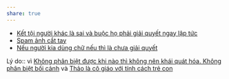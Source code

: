 ```yaml
---
share: true
---
```

- [Kết tội người khác là sai và buộc họ phải giải quyết ngay lập tức](../../C%C3%A1c%20v%C3%B2ng%20lu%E1%BA%A9n%20qu%E1%BA%A9n/K%E1%BA%BFt%20t%E1%BB%99i%20ng%C6%B0%E1%BB%9Di%20kh%C3%A1c%20l%C3%A0%20sai%20v%C3%A0%20bu%E1%BB%99c%20h%E1%BB%8D%20ph%E1%BA%A3i%20gi%E1%BA%A3i%20quy%E1%BA%BFt%20ngay%20l%E1%BA%ADp%20t%E1%BB%A9c.md)
- [Spam ảnh cắt tay](../../H%C3%A0nh%20vi/C%C3%B4ng%20b%E1%BB%91%20s%E1%BB%B1%20t%E1%BB%B1%20h%E1%BA%A1i,%20%C4%91e%20d%E1%BB%8Da/Spam%20%E1%BA%A3nh%20c%E1%BA%AFt%20tay.md)
- [Nếu người kia dùng chữ nếu thì là chưa giải quyết](../../Quan%20%C4%91i%E1%BB%83m,%20th%C3%A1i%20%C4%91%E1%BB%99,%20nguy%C3%AAn%20t%E1%BA%AFc%20s%E1%BB%91ng,%20%C4%91i%E1%BB%81u%20m%C3%ACnh%20th%E1%BA%A5y%20ho%E1%BA%B7c%20c%E1%BA%A3m%20nh%E1%BA%ADn/N%E1%BA%BFu%20ng%C6%B0%E1%BB%9Di%20kia%20d%C3%B9ng%20ch%E1%BB%AF%20n%E1%BA%BFu%20th%C3%AC%20l%C3%A0%20ch%C6%B0a%20gi%E1%BA%A3i%20quy%E1%BA%BFt.md)

Lý do:: vì [Không phân biệt được khi nào thì không nên khái quát hóa. Không phân biệt bối cảnh](../../Quan%20%C4%91i%E1%BB%83m,%20th%C3%A1i%20%C4%91%E1%BB%99,%20nguy%C3%AAn%20t%E1%BA%AFc%20s%E1%BB%91ng,%20%C4%91i%E1%BB%81u%20m%C3%ACnh%20th%E1%BA%A5y%20ho%E1%BA%B7c%20c%E1%BA%A3m%20nh%E1%BA%ADn/Kh%C3%B4ng%20ph%C3%A2n%20bi%E1%BB%87t%20%C4%91%C6%B0%E1%BB%A3c%20khi%20n%C3%A0o%20th%C3%AC%20kh%C3%B4ng%20n%C3%AAn%20kh%C3%A1i%20qu%C3%A1t%20h%C3%B3a.%20Kh%C3%B4ng%20ph%C3%A2n%20bi%E1%BB%87t%20b%E1%BB%91i%20c%E1%BA%A3nh.md) và [Thảo là cô giáo với tính cách trẻ con](../../Quan%20%C4%91i%E1%BB%83m,%20th%C3%A1i%20%C4%91%E1%BB%99,%20nguy%C3%AAn%20t%E1%BA%AFc%20s%E1%BB%91ng,%20%C4%91i%E1%BB%81u%20m%C3%ACnh%20th%E1%BA%A5y%20ho%E1%BA%B7c%20c%E1%BA%A3m%20nh%E1%BA%ADn/Th%E1%BA%A3o%20l%C3%A0%20c%C3%B4%20gi%C3%A1o%20v%E1%BB%9Bi%20t%C3%ADnh%20c%C3%A1ch%20tr%E1%BA%BB%20con.md)
